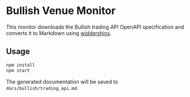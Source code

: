 # Bullish Venue Monitor

This monitor downloads the Bullish trading API OpenAPI specification and converts it to Markdown using [widdershins](https://github.com/Mermade/widdershins).

## Usage

```bash
npm install
npm start
```

The generated documentation will be saved to `docs/bullish/trading_api.md`.
